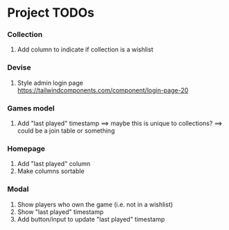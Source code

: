 # Project TODOs

### Collection
1. Add column to indicate if collection is a wishlist

### Devise
1. Style admin login page
    https://tailwindcomponents.com/component/login-page-20

### Games model
1. Add "last played" timestamp ==> maybe this is unique to collections?
                               ==> could be a join table or something

### Homepage
1. Add "last played" column
2. Make columns sortable

### Modal
1. Show players who own the game (i.e. not in a wishlist)
2. Show "last played" timestamp
3. Add button/input to update "last played" timestamp
